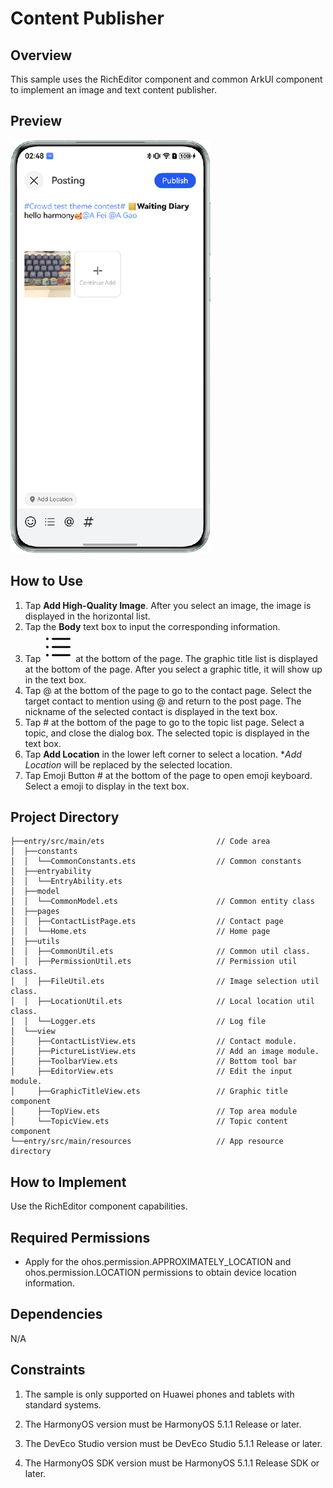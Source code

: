 # Content Publisher

## Overview

This sample uses the RichEditor component and common ArkUI component to implement an image and text content publisher.

## Preview

![](screenshots/device/home_en.png)

## How to Use

1. Tap **Add High-Quality Image**. After you select an image, the image is displayed in the horizontal list.
2. Tap the **Body** text box to input the corresponding information.
3. Tap ![](entry/src/main/resources/base/media/ic_symbol2.svg) at the bottom of the page. The graphic title list is displayed at the bottom of the page. After you select a graphic title, it will show up in the text box.
4. Tap @ at the bottom of the page to go to the contact page. Select the target contact to mention using @ and return to the post page. The nickname of the selected contact is displayed in the text box.
5. Tap # at the bottom of the page to go to the topic list page. Select a topic, and close the dialog box. The selected topic is displayed in the text box.
6. Tap **Add Location** in the lower left corner to select a location. **Add Location* will be replaced by the selected location.
7. Tap Emoji Button # at the bottom of the page to open emoji keyboard. Select a emoji to display in the text box.

## Project Directory

```
├──entry/src/main/ets                         // Code area
│  ├──constants
│  │  └──CommonConstants.ets                  // Common constants
│  ├──entryability
│  │  └──EntryAbility.ets       
│  ├──model
│  │  └──CommonModel.ets                      // Common entity class      
│  ├──pages
│  │  ├──ContactListPage.ets                  // Contact page
│  │  └──Home.ets                             // Home page      
│  ├──utils
│  │  ├──CommonUtil.ets                       // Common util class.
│  │  ├──PermissionUtil.ets                   // Permission util class.
│  │  ├──FileUtil.ets                         // Image selection util class.
│  │  ├──LocationUtil.ets                     // Local location util class.
│  │  └──Logger.ets                           // Log file
│  └──view
│     ├──ContactListView.ets                  // Contact module.
│     ├──PictureListView.ets                  // Add an image module.
│     ├──ToolbarView.ets                      // Bottom tool bar
│     ├──EditorView.ets                       // Edit the input module.
│     ├──GraphicTitleView.ets                 // Graphic title component
│     ├──TopView.ets                          // Top area module
│     └──TopicView.ets                        // Topic content component
└──entry/src/main/resources                   // App resource directory
```

## How to Implement
Use the RichEditor component capabilities.

## Required Permissions

- Apply for the ohos.permission.APPROXIMATELY_LOCATION and ohos.permission.LOCATION permissions to obtain device location information.

## Dependencies

N/A

## Constraints

1. The sample is only supported on Huawei phones and tablets with standard systems.

2. The HarmonyOS version must be HarmonyOS 5.1.1 Release or later.

3. The DevEco Studio version must be DevEco Studio 5.1.1 Release or later.

4. The HarmonyOS SDK version must be HarmonyOS 5.1.1 Release SDK or later.
